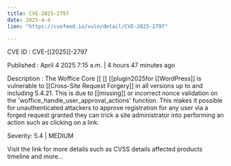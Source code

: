 ```yaml
---
title: CVE-2025-2797
date: 2025-4-4
lien: "https://cvefeed.io/vuln/detail/CVE-2025-2797"

---
```


CVE ID : CVE-[[2025]]-2797

Published :  April 4
2025
7:15 a.m. | 4 hours
47 minutes ago

Description : The Woffice Core  [[ [[ [[plugin2025for  [[WordPress]] is vulnerable to  [[Cross-Site Request Forgery]] in all versions up to
and including
5.4.21. This is due to  [[missing]] or incorrect nonce validation on the 'woffice_handle_user_approval_actions' function. This makes it possible for unauthenticated attackers to approve registration for any user via a forged request granted they can trick a site administrator into performing an action such as clicking on a link.

Severity: 5.4 | MEDIUM

Visit the link for more details
such as CVSS details
affected products
timeline
and more...
